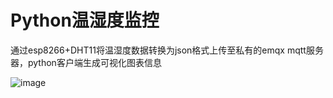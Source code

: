 # Python温湿度监控

通过esp8266+DHT11将温湿度数据转换为json格式上传至私有的emqx mqtt服务器，python客户端生成可视化图表信息    

![image](https://user-images.githubusercontent.com/54386147/122553848-c8dd7700-d06a-11eb-940f-cae5af0b6e20.png)
